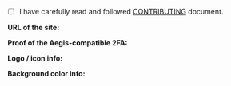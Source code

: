 <!--
🔔 If you're SUBMITTING ICON, read this PR template CAREFULLY and follow the instructions!
     - But if your pull request DOESN'T relate to icon submissions, you can ignore all of this (even the CONTRIBUTING check) and make PR from scratch.
       - For non icon related PRs, WE STILL RECOMMEND AT LEAST GLANCE THE CONTRIBUTING FILE for possible prohibited actions (eg. editing JSONs)

========== PULL REQUEST TITLE FORMAT ==========
Copy-paste one of these formats (the text inside of quotes)
to THE TOP TEXT FIELD and replace "icon_name_here" with
the name of the site / brand / company / app / generic symbol.

> If icon with logo ➜
   ❝  New icon: icon_name_here
> If icon update ➜
   ❝  Update icon: icon_name_here
> If generic icon ➜
   ❝  New icon: icon_name_here (generic)
-->

- [ ] I have carefully read and followed [CONTRIBUTING](https://github.com/aegis-icons/aegis-icons/blob/master/CONTRIBUTING.md) document.

<!-- ▲▲▲ REQUIRED!

CONTRIBUTING document: https://is.gd/aegisicons_contributing

❌ IF YOU DON'T READ / FOLLOW THE CONTRIBUTING DOCUMENT,
❌ YOUR PR(s) MIGHT GET REJECTED AND, IN THE WORSE CASE, GET YOU BANNED.

❌ Removing that line = instant rejection.

If you actually read the document, then:
Replace space with x inside of the brackets: [ ] ➜ [x]
-->

**URL of the site:**

<!-- ▲▲▲ REQUIRED, UNLESS it's generic icon.

🔞 If this entity is explicitly "not safe for work", please mention it in this section. -->

**Proof of the Aegis-compatible 2FA:**

<!-- ▲▲▲ OPTIONAL

Add either:
- Link to documentation page related to 2FA (PREFERED OPTION)
- Screenshot proof of the TOTP / Google Authenticator 2FA settings page (CENSOR SENSITIVE INFO IF NEEDED).

🔔 This is optional, but if we cannot find info about 2FA from the website, Google nor 2FA Directory,
we have to ask you proof for it. -->

**Logo / icon info:**

<!-- ▲▲▲ REQUIRED!

For example:
- Direct URL of the logo file / press kit page / logo resource page.
- Short info of how did you get the logo.
  - For site embedded vectors, eg. ➜
      ❝  Extracted logo with SVG Gobbler from https://example.com/exact-page  ❞
  - For image tracing, eg. ➜
      ❝  Image traced of https://example.com/logo.jpg with Vectorizer.io  ❞
- If it's generic icon ➜
    ❝  [Icon name] from Unicons / Feather / Lucide / Cryptocurrency Icons  ❞

❌ IT CANNOT BE JUST COPY-PASTE OF THE "URL of the site or app" PART. -->

**Background color info:**

<!-- ▲▲▲ REQUIRED, UNLESS it's generic icon.

Fill this part based of this information:
- Is the color taken somewhere from the logo?
   - If YES, then add & edit this text for eg ➜
      ❝  Background color is from the logo (`#add-hex-color-code-here`).  ❞
- Is color taken from the mentioned app / site? (And not from logo)
   - If YES, then do either/all of these things:
      - Upload screenshot of the area where you got the color AND give URL of the page (unless it's from app)
         - How to upload screenshot: https://is.gd/github_attach_files
      - Give the HTML element name (eg. #footer) AND also URL of the page.

After this line, you can now comment freely. Thank you for following the instructions. -->